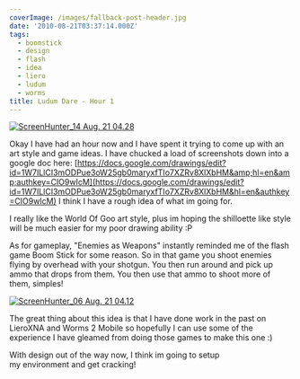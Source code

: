 ```yaml
---
coverImage: /images/fallback-post-header.jpg
date: '2010-08-21T03:37:14.000Z'
tags:
  - boomstick
  - design
  - flash
  - idea
  - liero
  - ludum
  - worms
title: Ludum Dare - Hour 1
---
```


[![](/wp-content/uploads/2010/08/ScreenHunter_14-Aug.-21-04.28-1024x458.gif "ScreenHunter_14 Aug. 21 04.28")](/wp-content/uploads/2010/08/ScreenHunter_14-Aug.-21-04.28.gif)

Okay I have had an hour now and I have spent it trying to come up with an art style and game ideas. I have chucked a load of screenshots down into a google doc here: [https://docs.google.com/drawings/edit?id=1W7ILlCI3mODPue3oW25gb0maryxfTIo7XZRv8XlXbHM&amp;hl=en&amp;authkey=CIO9wIcM](https://docs.google.com/drawings/edit?id=1W7ILlCI3mODPue3oW25gb0maryxfTIo7XZRv8XlXbHM&hl=en&authkey=CIO9wIcM) I think I have a rough idea of what im going for.

<!-- more -->

I really like the World Of Goo art style, plus im hoping the shilloette like style will be much easier for my poor drawing ability :P

As for gameplay, "Enemies as Weapons" instantly reminded me of the flash game Boom Stick for some reason. So in that game you shoot enemies flying by overhead with your shotgun. You then run around and pick up ammo that drops from them. You then use that ammo to shoot more of them, simples!

[![](/wp-content/uploads/2010/08/ScreenHunter_06-Aug.-21-04.12.gif "ScreenHunter_06 Aug. 21 04.12")](/wp-content/uploads/2010/08/ScreenHunter_06-Aug.-21-04.12.gif)

The great thing about this idea is that I have done work in the past on LieroXNA and Worms 2 Mobile so hopefully I can use some of the experience I have gleamed from doing those games to make this one :)

With design out of the way now, I think im going to setup my environment and get cracking!
